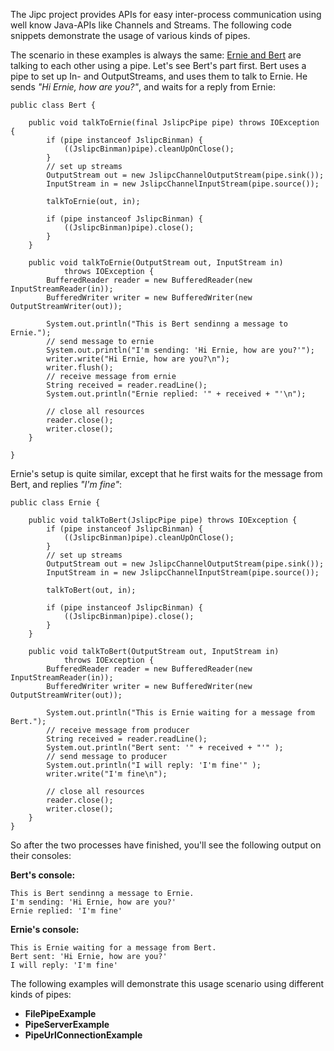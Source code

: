 The Jipc project provides APIs for easy inter-process communication using well know Java-APIs like Channels and Streams. The following code snippets demonstrate the usage of various kinds of pipes.

The scenario in these examples is always the same: [Ernie and Bert](http://en.wikipedia.org/wiki/Bert_and_Ernie) are talking to each other using a pipe. Let's see Bert's part first. Bert uses a pipe to set up In- and OutputStreams, and uses them to talk to Ernie. He sends _"Hi Ernie, how are you?"_, and waits for a reply from Ernie:

```
public class Bert {

	public void talkToErnie(final JslipcPipe pipe) throws IOException {
		if (pipe instanceof JslipcBinman) {
			((JslipcBinman)pipe).cleanUpOnClose();
		}
		// set up streams
		OutputStream out = new JslipcChannelOutputStream(pipe.sink());
		InputStream in = new JslipcChannelInputStream(pipe.source());

		talkToErnie(out, in);

		if (pipe instanceof JslipcBinman) {
			((JslipcBinman)pipe).close();
		}
	}

	public void talkToErnie(OutputStream out, InputStream in)
			throws IOException {
		BufferedReader reader = new BufferedReader(new InputStreamReader(in));
		BufferedWriter writer = new BufferedWriter(new OutputStreamWriter(out));

		System.out.println("This is Bert sendinng a message to Ernie.");
		// send message to ernie
		System.out.println("I'm sending: 'Hi Ernie, how are you?'");
		writer.write("Hi Ernie, how are you?\n");
		writer.flush();
		// receive message from ernie
		String received = reader.readLine();
		System.out.println("Ernie replied: '" + received + "'\n");

		// close all resources
		reader.close();
		writer.close();
	}

}
```

Ernie's setup is quite similar, except that he first waits for the message from Bert, and replies _"I'm fine"_:

```
public class Ernie {

	public void talkToBert(JslipcPipe pipe) throws IOException {
		if (pipe instanceof JslipcBinman) {
			((JslipcBinman)pipe).cleanUpOnClose();
		}
		// set up streams
		OutputStream out = new JslipcChannelOutputStream(pipe.sink());
		InputStream in = new JslipcChannelInputStream(pipe.source());

		talkToBert(out, in);

		if (pipe instanceof JslipcBinman) {
			((JslipcBinman)pipe).close();
		}
	}

	public void talkToBert(OutputStream out, InputStream in)
			throws IOException {
		BufferedReader reader = new BufferedReader(new InputStreamReader(in));
		BufferedWriter writer = new BufferedWriter(new OutputStreamWriter(out));
		
		System.out.println("This is Ernie waiting for a message from Bert.");
		// receive message from producer
		String received = reader.readLine();
		System.out.println("Bert sent: '" + received + "'" );
		// send message to producer
		System.out.println("I will reply: 'I'm fine'" );
		writer.write("I'm fine\n");

		// close all resources
		reader.close();
		writer.close();
	}
}
```

So after the two processes have finished, you'll see the following output on their consoles:

**Bert's console:**
```
This is Bert sendinng a message to Ernie.
I'm sending: 'Hi Ernie, how are you?'
Ernie replied: 'I'm fine'
```
**Ernie's console:**
```
This is Ernie waiting for a message from Bert.
Bert sent: 'Hi Ernie, how are you?'
I will reply: 'I'm fine'
```

The following examples will demonstrate this usage scenario using different kinds of pipes:

  * **FilePipeExample**
  * **PipeServerExample**
  * **PipeUrlConnectionExample**